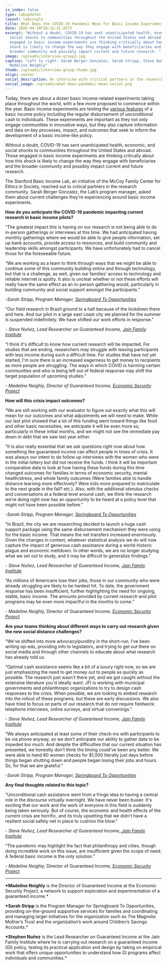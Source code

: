 ```yaml
---
is_index: false
type: labupdates
layout: labsingle
title: What Does the COVID-19 Pandemic Mean for Basic Income Experiments?
date: 2020-04-10T18:32:31.857Z
excerpt: "Without a doubt, COVID-19 has sent unanticipated health, economic, and
  social shocks to communities throughout the United States and abroad. Those
  engaged in basic income experiments are thinking critically about how this
  shock is likely to change the way they engage with beneficiaries and the
  broader community and possibly impact current and future research. "
image: /uploads/interview-group2.jpg
caption: "Left to right: Sarah Berger Gonzalez, Sarah Stripp, Steve Nuñez, and
  Madeline Neighly"
thumb: /uploads/interview-group-thumb.jpg
align: center
social_description: An interview with critical partners in the research community.
social_image: /uploads/what-does-pandemic-mean-social.png
---
```

Today, there are about a dozen basic income-related experiments taking place throughout the world, with a few more proposed to commence within the year. Basic income experiments are testing the [various features](https://basicincome.stanford.edu/about/what-is-ubi/) of a basic income policy including the regular disbursement of unconditional cash to individuals. These experiments are important as they not only engage communities in innovative ways, but they also capture information and data on key processes, impact, and outcomes that seek to inform the development of a basic income-like policy.

Without a doubt, COVID-19 has sent unanticipated health, economic, and social shocks to communities throughout the United States and abroad. Those engaged in basic income experiments are thinking critically about how this shock is likely to change the way they engage with beneficiaries and the broader community and possibly impact current and future research.

The Stanford Basic Income Lab, an initiative of the McCoy Family Center for Ethics in Society, reached out to critical partners in the research community. Sarah Berger Gonzalez, the Lab’s program manager, asked them about current challenges they’re experiencing around basic income experiments.

**How do you anticipate the COVID-19 pandemic impacting current research in basic income pilots?**

“The greatest impact this is having on our research is not being able to do in-person gatherings or interviews at this time. We had anticipated having monthly gatherings where we would be able to give people information, set up bank accounts, provide access to resources, and build community and leadership skills amongst participants. We have unfortunately had to cancel those for the foreseeable future.

“We are working as a team to think through ways that we might be able to continue some of this community building online and through technology, but that is a challenge, as well, given our families’ access to technology and reliable internet is spotty. It also is unclear whether or not these efforts will really have the same effect as an in-person gathering would, particularly in building community and social support amongst the participants.”

\-*Sarah Stripp, Program Manager, [Springboard To Opportunities](http://www.springboardto.org/)*

“Our field research in Brazil ground to a halt because of the lockdown there and here. And our pilot in a large east coast city we planned for the summer is suspended indefinitely. We have shifted our work efforts in response.”

\- *Steve Nuñez, Lead Researcher on Guaranteed Income, [Jain Family Institute](https://www.jainfamilyinstitute.org/about/)*

“I think it's difficult to know how current research will be impacted. For studies that are ending, researchers may struggle with leaving participants with less income during such a difficult time. For studies that have not yet started, I'm sure there is an increased eagerness to get money to recipients as more people are struggling. The ways in which COVID is harming certain communities and who is being left out of federal response may shift the target population of upcoming studies.”

*\- Madeline Neighly, Director of Guaranteed Income, [Economic Security Project](https://www.economicsecurityproject.org/team/)*

**How will this crisis impact outcomes?**

“We are still working with our evaluator to figure out exactly what this will mean for our outcomes and what adjustments we will need to make. While our last pilot showed that a lot of this funding went toward things like food and other basic necessities, we anticipate it will be even more so, particularly in these initial months, and we might not see the immediate pay down in debt that we saw last year either.

“It is also really essential that we ask questions right now about how something like guaranteed income can affect people in times of crisis. It was always our intent to do follow up interviews with the women who were in the initial lottery but did not receive the funds. I think it will be important comparative data to look at how having these funds during this time changed outcomes for families in terms of economic security, mental health/stress, and whole family outcomes (Were families able to handle distance learning more effectively? Were kids more prepared to matriculate to the next grade in the fall? etc.). Also, with the additional stimulus checks and conversations at a federal level around cash, we think the research we’re doing right now has an opportunity to be heard at a policy level that might not have been possible before.”

\-*Sarah Stripp, Program Manager, [](http://www.springboardto.org/)[Springboard To Opportunities](http://www.springboardto.org/)*

“In Brazil, the city we are researching decided to launch a huge cash support package using the same disbursement mechanism they were using for the basic income. That means the net transfers increased enormously. Given the changes in context, whatever statistical analysis we do will now capture the impact of generous cash assistance during a world-historic plague and economic meltdown. In other words, we are no longer studying what we set out to study, and it may be difficult to generalize findings.”

\- *Steve Nuñez, Lead Researcher of Guaranteed Income, [Jain Family Institute](https://www.jainfamilyinstitute.org/about/)*

“As millions of Americans lose their jobs, those in our community who were already struggling are likely to be hardest hit. To date, the government response has been insufficient, further highlighting the need for ongoing, stable, basic income. The amounts provided by current research and pilot programs may be even more impactful in the months to come.”

\- *Madeline Neighly,* Director of Guaranteed Income, *[Economic Security Project](https://www.economicsecurityproject.org/team/)*

**Are your teams thinking about different ways to carry out research given the new social distance challenges?**

“We've shifted into more advocacy/punditry in the short-run. I've been writing op-eds, providing info to legislators, and trying to get out there on social media and through other channels to educate about what research has already told us.

“Optimal cash assistance seems like a bit of a luxury right now, so we are just emphasizing the need to get money out to people as quickly as possible. The research just wasn't there yet, and we got caught without the extensive literature you'd ideally want. JFI is working with municipal governments and philanthropic organizations to try to design cash responses to the crisis. When possible, we are looking to embed research into the rollout of these programs, but these are early discussions. We also have tried to focus on parts of our research that do not require fieldwork: telephone interviews, online surveys, and virtual convenings.”

\- *Steve Nuñez, Lead Researcher of Guaranteed Income, [Jain Family Institute](https://www.jainfamilyinstitute.org/about/)*

“We always anticipated at least some of their check-ins with participants to be via phone anyway, so we don’t anticipate our ability to gather data to be impeded too much. And despite the difficulties that our current situation has presented, we honestly don’t think the timing could’ve been any better. We were able to hand 80 women checks for $1,000 literally just days before things began shutting down and people began losing their jobs and hours. So, for that we are grateful.”

\-*Sarah Stripp, Program Manager,[](http://www.springboardto.org/) [Springboard To Opportunities](http://www.springboardto.org/)*

**Any final thoughts related to this topic?**

“Unconditional cash assistance went from a fringe idea to having a central role in the discourse virtually overnight. We have never been busier. It's exciting that our work and the work of everyone in this field is suddenly being taken seriously. But of course, the economic and health effects of the current crisis are horrific, and its truly upsetting that we didn't have a resilient social safety net in place to cushion the blow.”

\- *Steve Nuñez, Lead Researcher of Guaranteed Income,[ Jain Family Institute](https://www.jainfamilyinstitute.org/about/)*

“The pandemic may highlight the fact that philanthropy and cities, though doing incredible work on this issue, are insufficient given the scope of need. A federal basic income is the only solution.”

\- *Madeline Neighly,* Director of Guaranteed Income, *[Economic Security Project](https://www.economicsecurityproject.org/team/)*

- - -

**\*Madeline Neighly** is the Director of Guaranteed Income at the Economic Security Project, a network to support exploration and experimentation of a guaranteed income.*

**\*Sarah Stripp** is the Program Manager for Springboard To Opportunities, providing on-the-ground supportive services for families and coordinating and managing larger initiatives for the organization such as The Magnolia Mother’s Trust and the organization’s work around Children’s Savings Accounts.*

**\*Stephen Nuñez** is the Lead Researcher on Guaranteed Income at the Jain Family Institute where he is carrying out research on a guaranteed income (GI) policy, testing its practical application and design by taking on empirical work that offers unique opportunities to understand how GI programs affect individuals and communities.*
